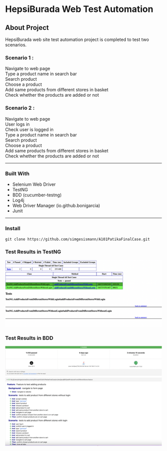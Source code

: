 # HepsiBurada Web Test Automation 

## About Project
HepsiBurada web site test automation project is completed to test two scenarios.

### Scenario 1 : 
Navigate to web page  
Type a product name in search bar   
Search product  
Choose a product  
Add same products from different stores in basket  
Check whether the products are added or not

### Scenario 2 :

Navigate to web page  
User logs in  
Check user is logged in  
Type a product name  in search bar  
Search product  
Choose a product  
Add same products from different stores in basket  
Check whether the products are added or not

***

### Built With
* Selenium Web Driver
* TestNG
* BDD (cucumber-testng)
* Log4j
* Web Driver Manager (io.github.bonigarcia)
* Junit

***

### Install
```
git clone https://github.com/simgesismann/A101PatikaFinalCase.git
```

### Test Results in TestNG
![image](Results/SUITERESULT.png)

### Test Results in BDD
![image](Results/BDDRESULT.png)
